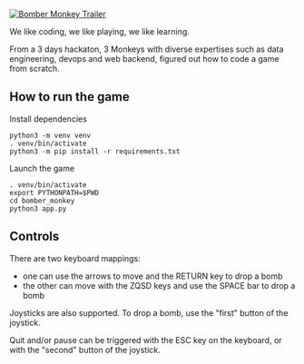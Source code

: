 [![Bomber Monkey Trailer](http://img.youtube.com/vi/zaJuPzcj4a0/0.jpg)](https://youtu.be/zaJuPzcj4a0 "Bomber Monkey Trailer")

We like coding, we like playing, we like learning.

From a 3 days hackaton, 3 Monkeys with diverse expertises such as data engineering, devops and web backend,
figured out how to code a game from scratch.

## How to run the game

Install dependencies

    python3 -m venv venv
    . venv/bin/activate
    python3 -m pip install -r requirements.txt

Launch the game

    . venv/bin/activate
    export PYTHONPATH=$PWD
    cd bomber_monkey
    python3 app.py

## Controls

There are two keyboard mappings:
- one can use the arrows to move and the RETURN key to drop a bomb
- the other can move with the ZQSD keys and use the SPACE bar to drop a bomb

Joysticks are also supported. To drop a bomb, use the "first" button of the joystick.

Quit and/or pause can be triggered with the ESC key on the keyboard, or with the "second" button of the joystick.
